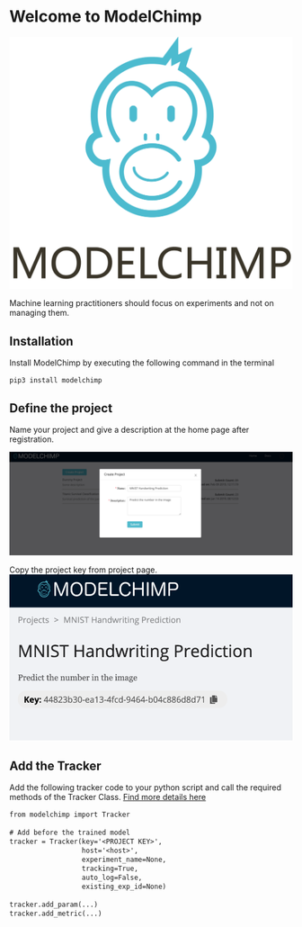 # Welcome to ModelChimp
![Screenshot](./img/logo.png)


Machine learning practitioners should focus on experiments and not on managing them.

## Installation
Install ModelChimp by executing the following command in the terminal

    pip3 install modelchimp

## Define the project
Name your project and give a description at the home page after registration.

![Screenshot](./img/docs_project_definition.png)

Copy the project key from project page.
![Screenshot](./img/doc_project_key.png)

## Add the Tracker

Add the following tracker code to your python script and call the required methods of the Tracker Class.
[Find more details here](./track.md)

    from modelchimp import Tracker

    # Add before the trained model
    tracker = Tracker(key='<PROJECT KEY>',
                      host='<host>',
                      experiment_name=None,
                      tracking=True,  
                      auto_log=False,
                      existing_exp_id=None)

    tracker.add_param(...)
    tracker.add_metric(...)
